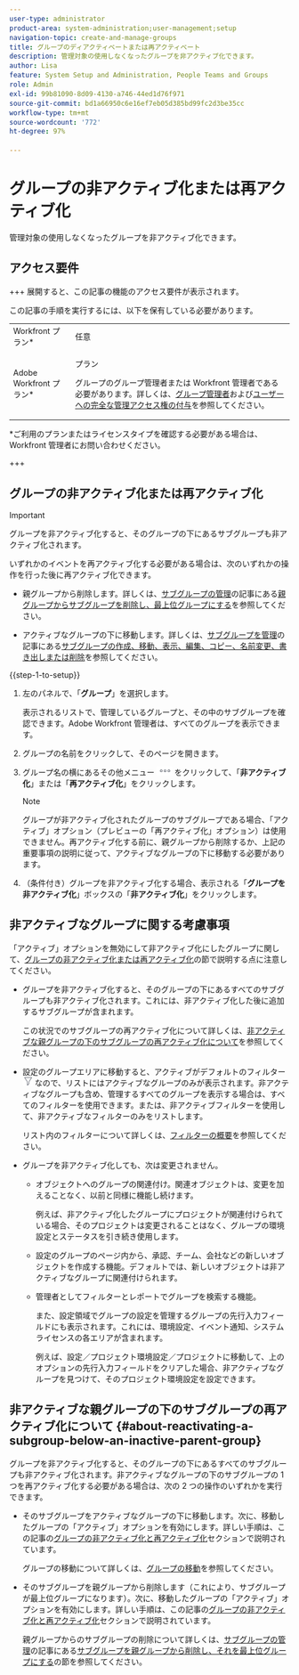 ```yaml
---
user-type: administrator
product-area: system-administration;user-management;setup
navigation-topic: create-and-manage-groups
title: グループのディアクティベートまたは再アクティベート
description: 管理対象の使用しなくなったグループを非アクティブ化できます。
author: Lisa
feature: System Setup and Administration, People Teams and Groups
role: Admin
exl-id: 99b81090-8d09-4130-a746-44ed1d76f971
source-git-commit: bd1a66950c6e16ef7eb05d385bd99fc2d3be35cc
workflow-type: tm+mt
source-wordcount: '772'
ht-degree: 97%

---
```


# グループの非アクティブ化または再アクティブ化

<!--
If Callisto adds the <b>Is active</b> checkbox to the Details page for groups you view, add that info to Manage groups/Create and manage groups/manage-a-group and to Manage groups/Create and manage groups/view-and-manage-a-groups-details
-->

管理対象の使用しなくなったグループを非アクティブ化できます。

## アクセス要件

+++ 展開すると、この記事の機能のアクセス要件が表示されます。

この記事の手順を実行するには、以下を保有している必要があります。

<table style="table-layout:auto"> 
 <col> 
 <col> 
 <tbody> 
  <tr> 
   <td role="rowheader">Workfront プラン*</td> 
   <td>任意</td> 
  </tr> 
  <tr> 
   <td role="rowheader">Adobe Workfront プラン*</td> 
   <td> <p>プラン </p> <p>グループのグループ管理者または Workfront 管理者である必要があります。詳しくは、<a href="../../../administration-and-setup/manage-groups/group-roles/group-administrators.md" class="MCXref xref">グループ管理者</a>および<a href="../../../administration-and-setup/add-users/configure-and-grant-access/grant-a-user-full-administrative-access.md" class="MCXref xref">ユーザーへの完全な管理アクセス権の付与</a>を参照してください。</p> </td> 
  </tr> 
 </tbody> 
</table>

&#42;ご利用のプランまたはライセンスタイプを確認する必要がある場合は、Workfront 管理者にお問い合わせください。

+++

## グループの非アクティブ化または再アクティブ化

>[!IMPORTANT]
>
>グループを非アクティブ化すると、そのグループの下にあるサブグループも非アクティブ化されます。
>
>いずれかのイベントを再アクティブ化する必要がある場合は、次のいずれかの操作を行った後に再アクティブ化できます。
>
>* 親グループから削除します。詳しくは、[サブグループの管理](../../../administration-and-setup/manage-groups/create-and-manage-subgroups/manage-subgroups.md)の記事にある[親グループからサブグループを削除し、最上位グループにする](../../../administration-and-setup/manage-groups/create-and-manage-subgroups/manage-subgroups.md#make)を参照してください。
>
>* アクティブなグループの下に移動します。詳しくは、[サブグループを管理](../../../administration-and-setup/manage-groups/create-and-manage-subgroups/manage-subgroups.md)の記事にある[サブグループの作成、移動、表示、編集、コピー、名前変更、書き出しまたは削除](../../../administration-and-setup/manage-groups/create-and-manage-subgroups/manage-subgroups.md#create)を参照してください。

{{step-1-to-setup}}

1. 左のパネルで、「**グループ**」を選択します。

   表示されるリストで、管理しているグループと、その中のサブグループを確認できます。Adobe Workfront 管理者は、すべてのグループを表示できます。

1. グループの名前をクリックして、そのページを開きます。

1. グループ名の横にあるその他メニュー ![](assets/more-icon.png) をクリックして、「**非アクティブ化**」または「**再アクティブ化**」をクリックします。

   >[!NOTE]
   >
   >グループが非アクティブ化されたグループのサブグループである場合、「アクティブ」オプション（プレビューの「再アクティブ化」オプション）は使用できません。再アクティブ化する前に、親グループから削除するか、上記の重要事項の説明に従って、アクティブなグループの下に移動する必要があります。

1. （条件付き）グループを非アクティブ化する場合、表示される「**グループを非アクティブ化**」ボックスの「**非アクティブ化**」をクリックします。

## 非アクティブなグループに関する考慮事項

「アクティブ」オプションを無効にして非アクティブ化にしたグループに関して、[グループの非アクティブ化または再アクティブ化](#View)の節で説明する点に注意してください。

* グループを非アクティブ化すると、そのグループの下にあるすべてのサブグループも非アクティブ化されます。これには、非アクティブ化した後に追加するサブグループが含まれます。

  この状況でのサブグループの再アクティブ化について詳しくは、[非アクティブな親グループの下のサブグループの再アクティブ化について](#about-reactivating-a-subgroup-below-an-inactive-parent-group)を参照してください。

* 設定のグループエリアに移動すると、アクティブがデフォルトのフィルター ![](assets/filter-nwepng.png) なので、リストにはアクティブなグループのみが表示されます。非アクティブなグループも含め、管理するすべてのグループを表示する場合は、すべてのフィルターを使用できます。または、非アクティブフィルターを使用して、非アクティブなフィルターのみをリストします。

  リスト内のフィルターについて詳しくは、[フィルターの概要](../../../reports-and-dashboards/reports/reporting-elements/filters-overview.md)を参照してください。

* グループを非アクティブ化しても、次は変更されません。

   * オブジェクトへのグループの関連付け。関連オブジェクトは、変更を加えることなく、以前と同様に機能し続けます。

     例えば、非アクティブ化したグループにプロジェクトが関連付けられている場合、そのプロジェクトは変更されることはなく、グループの環境設定とステータスを引き続き使用します。

   * 設定のグループのページ内から、承認、チーム、会社などの新しいオブジェクトを作成する機能。デフォルトでは、新しいオブジェクトは非アクティブなグループに関連付けられます。
   * 管理者としてフィルターとレポートでグループを検索する機能。

     また、設定領域でグループの設定を管理するグループの先行入力フィールドにも表示されます。これには、環境設定、イベント通知、システムライセンスの各エリアが含まれます。

     例えば、設定／プロジェクト環境設定／プロジェクトに移動して、上のオプションの先行入力フィールドをクリアした場合、非アクティブなグループを見つけて、そのプロジェクト環境設定を設定できます。

## 非アクティブな親グループの下のサブグループの再アクティブ化について {#about-reactivating-a-subgroup-below-an-inactive-parent-group}

グループを非アクティブ化すると、そのグループの下にあるすべてのサブグループも非アクティブ化されます。非アクティブなグループの下のサブグループの 1 つを再アクティブ化する必要がある場合は、次の 2 つの操作のいずれかを実行できます。

* そのサブグループをアクティブなグループの下に移動します。次に、移動したグループの「アクティブ」オプションを有効にします。詳しい手順は、この記事の[グループの非アクティブ化と再アクティブ化](#View)セクションで説明されています。

  グループの移動について詳しくは、[グループの移動](../../../administration-and-setup/manage-groups/create-and-manage-groups/move-a-group.md)を参照してください。

* そのサブグループを親グループから削除します（これにより、サブグループが最上位グループになります）。次に、移動したグループの「アクティブ」オプションを有効にします。詳しい手順は、この記事の[グループの非アクティブ化と再アクティブ化](#View)セクションで説明されています。

  親グループからのサブグループの削除について詳しくは、[サブグループの管理](../../../administration-and-setup/manage-groups/create-and-manage-subgroups/manage-subgroups.md)の記事にある[サブグループを親グループから削除し、それを最上位グループにする](../../../administration-and-setup/manage-groups/create-and-manage-subgroups/manage-subgroups.md#make)の節を参照してください。
